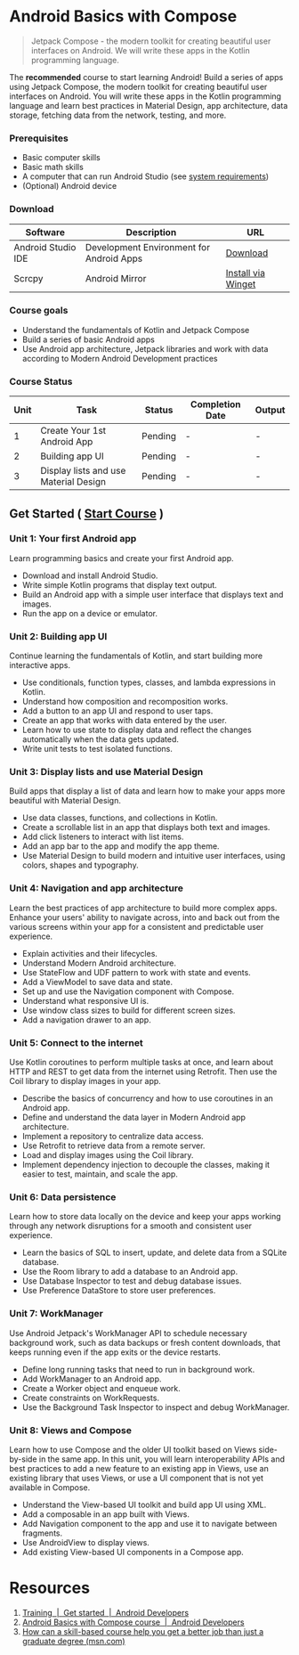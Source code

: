 # Android Basics with Compose
>Jetpack Compose - the modern toolkit for creating beautiful user interfaces on Android. We will write these apps in the Kotlin programming language.

The **recommended** course to start learning Android! Build a series of apps using Jetpack Compose, the modern toolkit for creating beautiful user interfaces on Android. You will write these apps in the Kotlin programming language and learn best practices in Material Design, app architecture, data storage, fetching data from the network, testing, and more.

### Prerequisites
- Basic computer skills
- Basic math skills
- A computer that can run Android Studio (see [system requirements](https://developer.android.com/studio))
- (Optional) Android device


### Download

| Software | Description | URL | 
|-----------|--------------|--------|
| Android Studio IDE | Development Environment for Android Apps | [Download](https://developer.android.com/studio) | 
| Scrcpy  | Android Mirror | [Install via Winget](https://github.com/SanjeevStephan/android-mirror/blob/master/doc/windows.md) | 

### Course goals
- Understand the fundamentals of Kotlin and Jetpack Compose
- Build a series of basic Android apps
- Use Android app architecture, Jetpack libraries and work with data according to Modern Android Development practices


### Course Status

| Unit | Task | Status | Completion Date | Output |
|------|-----|---------|-------|-------------|
| 1 | Create Your 1st Android App | Pending |  - |  - | 
| 2 | Building app UI | Pending |  - |  - | 
| 3 | Display lists and use Material Design | Pending | - | - | 



## Get Started ( [Start Course](https://developer.android.com/courses/android-basics-compose/course) )

### Unit 1: Your first Android app

Learn programming basics and create your first Android app.

- Download and install Android Studio.
- Write simple Kotlin programs that display text output.
- Build an Android app with a simple user interface that displays text and images.
- Run the app on a device or emulator.

### Unit 2: Building app UI

Continue learning the fundamentals of Kotlin, and start building more interactive apps.

- Use conditionals, function types, classes, and lambda expressions in Kotlin.
- Understand how composition and recomposition works.
- Add a button to an app UI and respond to user taps.
- Create an app that works with data entered by the user.
- Learn how to use state to display data and reflect the changes automatically when the data gets updated.
- Write unit tests to test isolated functions.

### Unit 3: Display lists and use Material Design

  
Build apps that display a list of data and learn how to make your apps more beautiful with Material Design.

- Use data classes, functions, and collections in Kotlin.
- Create a scrollable list in an app that displays both text and images.
- Add click listeners to interact with list items.
- Add an app bar to the app and modify the app theme.
- Use Material Design to build modern and intuitive user interfaces, using colors, shapes and typography.

### Unit 4: Navigation and app architecture

Learn the best practices of app architecture to build more complex apps. Enhance your users' ability to navigate across, into and back out from the various screens within your app for a consistent and predictable user experience.

- Explain activities and their lifecycles.
- Understand Modern Android architecture.
- Use StateFlow and UDF pattern to work with state and events.
- Add a ViewModel to save data and state.
- Set up and use the Navigation component with Compose.
- Understand what responsive UI is.
- Use window class sizes to build for different screen sizes.
- Add a navigation drawer to an app.

### Unit 5: Connect to the internet

Use Kotlin coroutines to perform multiple tasks at once, and learn about HTTP and REST to get data from the internet using Retrofit. Then use the Coil library to display images in your app.

- Describe the basics of concurrency and how to use coroutines in an Android app.
- Define and understand the data layer in Modern Android app architecture.
- Implement a repository to centralize data access.
- Use Retrofit to retrieve data from a remote server.
- Load and display images using the Coil library.
- Implement dependency injection to decouple the classes, making it easier to test, maintain, and scale the app.

### Unit 6: Data persistence

Learn how to store data locally on the device and keep your apps working through any network disruptions for a smooth and consistent user experience.

- Learn the basics of SQL to insert, update, and delete data from a SQLite database.
- Use the Room library to add a database to an Android app.
- Use Database Inspector to test and debug database issues.
- Use Preference DataStore to store user preferences.

### Unit 7: WorkManager

Use Android Jetpack's WorkManager API to schedule necessary background work, such as data backups or fresh content downloads, that keeps running even if the app exits or the device restarts.

- Define long running tasks that need to run in background work.
- Add WorkManager to an Android app.
- Create a Worker object and enqueue work.
- Create constraints on WorkRequests.
- Use the Background Task Inspector to inspect and debug WorkManager.

###  Unit 8: Views and Compose

Learn how to use Compose and the older UI toolkit based on Views side-by-side in the same app. In this unit, you will learn interoperability APIs and best practices to add a new feature to an existing app in Views, use an existing library that uses Views, or use a UI component that is not yet available in Compose.

- Understand the View-based UI toolkit and build app UI using XML.
- Add a composable in an app built with Views.
- Add Navigation component to the app and use it to navigate between fragments.
- Use AndroidView to display views.
- Add existing View-based UI components in a Compose app.
# Resources
1.  [Training  |  Get started  |  Android Developers](https://developer.android.com/courses)
2. [Android Basics with Compose course  |  Android Developers](https://developer.android.com/courses/android-basics-compose/course)
3. [How can a skill-based course help you get a better job than just a graduate degree (msn.com)](https://www.msn.com/en-in/money/careers/how-can-a-skill-based-course-help-you-get-a-better-job-than-just-a-graduate-degree/ar-AA19OjNO?ocid=msedgntp&cvid=b6a6d991e2c8442ab72e53d8edd804b4&ei=11)
